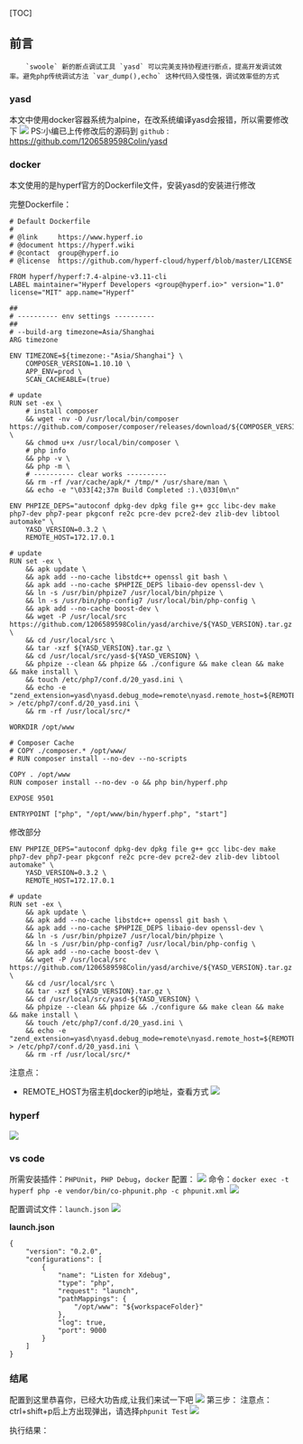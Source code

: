 [TOC]
## 前言
```
    `swoole` 新的断点调试工具 `yasd` 可以完美支持协程进行断点，提高开发调试效率。避免php传统调试方法 `var_dump(),echo` 这种代码入侵性强，调试效率低的方式
```
### yasd
本文中使用docker容器系统为alpine，在改系统编译yasd会报错，所以需要修改下
![](/assets/images/20210103112116.png)
PS:小编已上传修改后的源码到 `github` : https://github.com/1206589598Colin/yasd
### docker
本文使用的是hyperf官方的Dockerfile文件，安装yasd的安装进行修改

完整Dockerfile：
```
# Default Dockerfile
#
# @link     https://www.hyperf.io
# @document https://hyperf.wiki
# @contact  group@hyperf.io
# @license  https://github.com/hyperf-cloud/hyperf/blob/master/LICENSE

FROM hyperf/hyperf:7.4-alpine-v3.11-cli
LABEL maintainer="Hyperf Developers <group@hyperf.io>" version="1.0" license="MIT" app.name="Hyperf"

##
# ---------- env settings ----------
##
# --build-arg timezone=Asia/Shanghai
ARG timezone

ENV TIMEZONE=${timezone:-"Asia/Shanghai"} \
    COMPOSER_VERSION=1.10.10 \
    APP_ENV=prod \
    SCAN_CACHEABLE=(true)

# update
RUN set -ex \
    # install composer
    && wget -nv -O /usr/local/bin/composer https://github.com/composer/composer/releases/download/${COMPOSER_VERSION}/composer.phar \
    && chmod u+x /usr/local/bin/composer \
    # php info
    && php -v \
    && php -m \
    # ---------- clear works ----------
    && rm -rf /var/cache/apk/* /tmp/* /usr/share/man \
    && echo -e "\033[42;37m Build Completed :).\033[0m\n"

ENV PHPIZE_DEPS="autoconf dpkg-dev dpkg file g++ gcc libc-dev make php7-dev php7-pear pkgconf re2c pcre-dev pcre2-dev zlib-dev libtool automake" \
    YASD_VERSION=0.3.2 \
    REMOTE_HOST=172.17.0.1
    
# update
RUN set -ex \
    && apk update \
    && apk add --no-cache libstdc++ openssl git bash \
    && apk add --no-cache $PHPIZE_DEPS libaio-dev openssl-dev \
    && ln -s /usr/bin/phpize7 /usr/local/bin/phpize \
    && ln -s /usr/bin/php-config7 /usr/local/bin/php-config \
    && apk add --no-cache boost-dev \
    && wget -P /usr/local/src https://github.com/1206589598Colin/yasd/archive/${YASD_VERSION}.tar.gz \
    && cd /usr/local/src \
    && tar -xzf ${YASD_VERSION}.tar.gz \
    && cd /usr/local/src/yasd-${YASD_VERSION} \
    && phpize --clean && phpize && ./configure && make clean && make && make install \
    && touch /etc/php7/conf.d/20_yasd.ini \
    && echo -e "zend_extension=yasd\nyasd.debug_mode=remote\nyasd.remote_host=${REMOTE_HOST}\nyasd.remote_port=9000" > /etc/php7/conf.d/20_yasd.ini \
    && rm -rf /usr/local/src/*

WORKDIR /opt/www

# Composer Cache
# COPY ./composer.* /opt/www/
# RUN composer install --no-dev --no-scripts

COPY . /opt/www
RUN composer install --no-dev -o && php bin/hyperf.php

EXPOSE 9501

ENTRYPOINT ["php", "/opt/www/bin/hyperf.php", "start"]

```
修改部分
```
ENV PHPIZE_DEPS="autoconf dpkg-dev dpkg file g++ gcc libc-dev make php7-dev php7-pear pkgconf re2c pcre-dev pcre2-dev zlib-dev libtool automake" \
    YASD_VERSION=0.3.2 \
    REMOTE_HOST=172.17.0.1
    
# update
RUN set -ex \
    && apk update \
    && apk add --no-cache libstdc++ openssl git bash \
    && apk add --no-cache $PHPIZE_DEPS libaio-dev openssl-dev \
    && ln -s /usr/bin/phpize7 /usr/local/bin/phpize \
    && ln -s /usr/bin/php-config7 /usr/local/bin/php-config \
    && apk add --no-cache boost-dev \
    && wget -P /usr/local/src https://github.com/1206589598Colin/yasd/archive/${YASD_VERSION}.tar.gz \
    && cd /usr/local/src \
    && tar -xzf ${YASD_VERSION}.tar.gz \
    && cd /usr/local/src/yasd-${YASD_VERSION} \
    && phpize --clean && phpize && ./configure && make clean && make && make install \
    && touch /etc/php7/conf.d/20_yasd.ini \
    && echo -e "zend_extension=yasd\nyasd.debug_mode=remote\nyasd.remote_host=${REMOTE_HOST}\nyasd.remote_port=9000" > /etc/php7/conf.d/20_yasd.ini \
    && rm -rf /usr/local/src/*
```
注意点：
* REMOTE_HOST为宿主机docker的ip地址，查看方式
![](/assets/images/20210103112812.png)

### hyperf

![](/assets/images/20210103113218.png)

### vs code
所需安装插件：`PHPUnit`，`PHP Debug`，`docker`
配置：
![](/assets/images/20210103113547.png)
命令：`docker exec -t hyperf php -e vendor/bin/co-phpunit.php -c phpunit.xml`
![](/assets/images/20210103113842.png)

配置调试文件：`launch.json`
![](/assets/images/20210103114402.png)

**launch.json**

```
{
    "version": "0.2.0",
    "configurations": [
        {
            "name": "Listen for Xdebug",
            "type": "php",
            "request": "launch",
            "pathMappings": {
                "/opt/www": "${workspaceFolder}"
            },
            "log": true,
            "port": 9000
        }
    ]
}

```

### 结尾
配置到这里恭喜你，已经大功告成,让我们来试一下吧
![](/assets/images/20210103114918.png)
第三步：
注意点：ctrl+shift+p后上方出现弹出，请选择`phpunit Test`
![](/assets/images/20210103115042.png)

执行结果：
